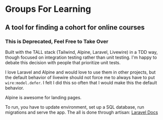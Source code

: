 # Groups For Learning
## A tool for finding a cohort for online courses

### This is Deprecated, Feel Free to Take Over

Built with the TALL stack (Tailwind, Alpine, Laravel, Livewire) in a TDD way, though focused on integration testing rather than unit testing. I'm happy to debate this decision with people that prioritize unit tests.

I love Laravel and Alpine and would love to use them in other projects, but the default behavior of livewire should not force me to always have to put `wire:model.defer`. I felt I did this so often that I would make this the default behavior. 

Alpine is awesome for landing pages.

To run, you have to update environment, set up a SQL database, run migrations and serve the app. The all is done through artisan:
[Laravel Docs](https://laravel.com/docs/8.x)
